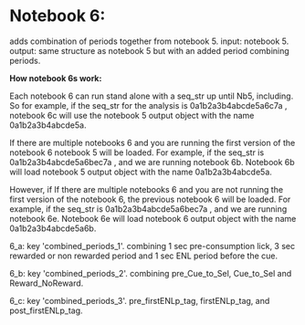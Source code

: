 # Notebook 6:
adds combination of periods together from notebook 5. 
input: notebook 5. 
output: same structure as notebook 5 but with an added period combining periods. 

**How notebook 6s work:**

Each notebook 6 can run stand alone with a seq_str up until Nb5, including. 
So for example, if the seq_str for the analysis is 0a1b2a3b4abcde5a6c7a , notebook 6c will use the notebook 5 output object with the name 0a1b2a3b4abcde5a. 

If there are multiple notebooks 6 and you are running the first version of the notebook 6 notebook 5 will be loaded. 
For example, if the seq_str is 0a1b2a3b4abcde5a6bec7a , and we are running notebook 6b. Notebook 6b will load notebook 5 output object with the name 0a1b2a3b4abcde5a. 

However, if If there are multiple notebooks 6 and you are not running the first version of the notebook 6, the previous notebook 6 will be loaded. 
For example, if the seq_str is 0a1b2a3b4abcde5a6bec7a , and we are running notebook 6e. Notebook 6e will load notebook 6 output object with the name 0a1b2a3b4abcde5a6b. 


6_a: key 'combined_periods_1'. combining 1 sec pre-consumption lick, 3 sec rewarded or non rewarded period and 1 sec ENL period before the cue. 

6_b: key 'combined_periods_2'. combining pre_Cue_to_Sel, Cue_to_Sel and Reward_NoReward. 

6_c: key 'combined_periods_3'. pre_firstENLp_tag, firstENLp_tag, and post_firstENLp_tag. 
